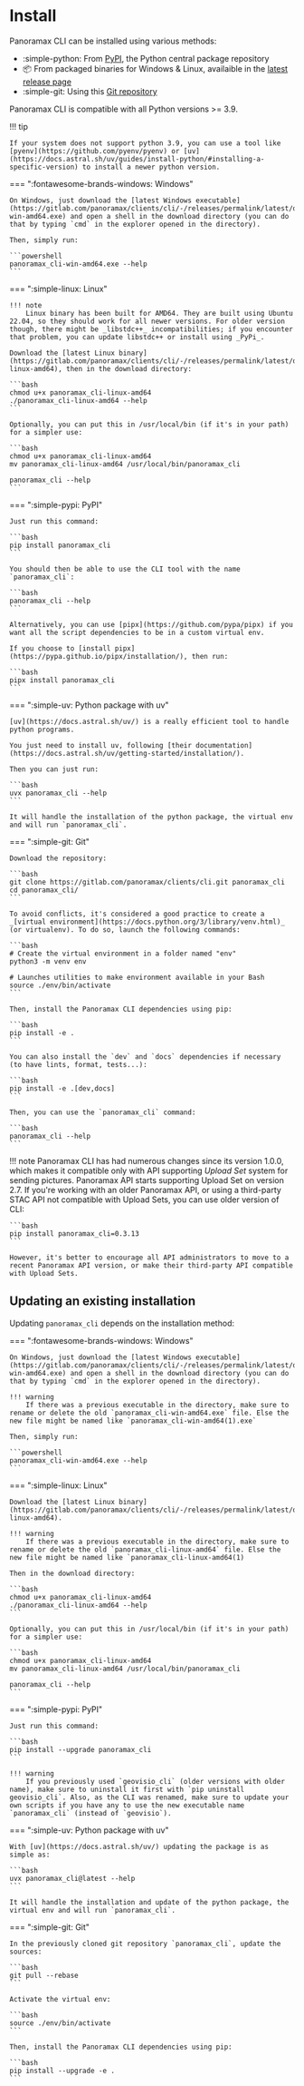 # Install

Panoramax CLI can be installed using various methods:

- :simple-python: From [PyPI](https://pypi.org/project/panoramax_cli/), the Python central package repository
- :package: From packaged binaries for Windows & Linux, availaible in the [latest release page](https://gitlab.com/panoramax/clients/cli/-/releases/)
- :simple-git: Using this [Git repository](https://gitlab.com/panoramax/clients/cli)

Panoramax CLI is compatible with all Python versions >= 3.9.

!!! tip

	If your system does not support python 3.9, you can use a tool like [pyenv](https://github.com/pyenv/pyenv) or [uv](https://docs.astral.sh/uv/guides/install-python/#installing-a-specific-version) to install a newer python version.


=== ":fontawesome-brands-windows: Windows"

	On Windows, just download the [latest Windows executable](https://gitlab.com/panoramax/clients/cli/-/releases/permalink/latest/downloads/bin/panoramax_cli-win-amd64.exe) and open a shell in the download directory (you can do that by typing `cmd` in the explorer opened in the directory).

	Then, simply run:

	```powershell
	panoramax_cli-win-amd64.exe --help
	```

=== ":simple-linux: Linux"

	!!! note
		Linux binary has been built for AMD64. They are built using Ubuntu 22.04, so they should work for all newer versions. For older version though, there might be _libstdc++_ incompatibilities; if you encounter that problem, you can update libstdc++ or install using _PyPi_.

	Download the [latest Linux binary](https://gitlab.com/panoramax/clients/cli/-/releases/permalink/latest/downloads/bin/panoramax_cli-linux-amd64), then in the download directory:

	```bash
	chmod u+x panoramax_cli-linux-amd64
	./panoramax_cli-linux-amd64 --help
	```

	Optionally, you can put this in /usr/local/bin (if it's in your path) for a simpler use:

	```bash
	chmod u+x panoramax_cli-linux-amd64
	mv panoramax_cli-linux-amd64 /usr/local/bin/panoramax_cli

	panoramax_cli --help
	```

=== ":simple-pypi: PyPI"

	Just run this command:

	```bash
	pip install panoramax_cli
	```

	You should then be able to use the CLI tool with the name `panoramax_cli`:

	```bash
	panoramax_cli --help
	```

	Alternatively, you can use [pipx](https://github.com/pypa/pipx) if you want all the script dependencies to be in a custom virtual env.

	If you choose to [install pipx](https://pypa.github.io/pipx/installation/), then run:

	```bash
	pipx install panoramax_cli
	```

=== ":simple-uv: Python package with uv"

	[uv](https://docs.astral.sh/uv/) is a really efficient tool to handle python programs.

	You just need to install uv, following [their documentation](https://docs.astral.sh/uv/getting-started/installation/).

	Then you can just run:

	```bash
	uvx panoramax_cli --help
	```

	It will handle the installation of the python package, the virtual env and will run `panoramax_cli`.

=== ":simple-git: Git"

	Download the repository:

	```bash
	git clone https://gitlab.com/panoramax/clients/cli.git panoramax_cli
	cd panoramax_cli/
	```

	To avoid conflicts, it's considered a good practice to create a _[virtual environment](https://docs.python.org/3/library/venv.html)_ (or virtualenv). To do so, launch the following commands:

	```bash
	# Create the virtual environment in a folder named "env"
	python3 -m venv env

	# Launches utilities to make environment available in your Bash
	source ./env/bin/activate
	```

	Then, install the Panoramax CLI dependencies using pip:

	```bash
	pip install -e .
	```

	You can also install the `dev` and `docs` dependencies if necessary (to have lints, format, tests...):

	```bash
	pip install -e .[dev,docs]
	```

	Then, you can use the `panoramax_cli` command:

	```bash
	panoramax_cli --help
	```

!!! note
	Panoramax CLI has had numerous changes since its version 1.0.0, which makes it compatible only with API supporting _Upload Set_ system for sending pictures. Panoramax API starts supporting Upload Set on version 2.7. If you're working with an older Panoramax API, or using a third-party STAC API not compatible with Upload Sets, you can use older version of CLI:

	```bash
	pip install panoramax_cli=0.3.13
	```

	However, it's better to encourage all API administrators to move to a recent Panoramax API version, or make their third-party API compatible with Upload Sets.

## Updating an existing installation

Updating `panoramax_cli` depends on the installation method:

=== ":fontawesome-brands-windows: Windows"

	On Windows, just download the [latest Windows executable](https://gitlab.com/panoramax/clients/cli/-/releases/permalink/latest/downloads/bin/panoramax_cli-win-amd64.exe) and open a shell in the download directory (you can do that by typing `cmd` in the explorer opened in the directory).

	!!! warning
		If there was a previous executable in the directory, make sure to rename or delete the old `panoramax_cli-win-amd64.exe` file. Else the new file might be named like `panoramax_cli-win-amd64(1).exe`

	Then, simply run:

	```powershell
	panoramax_cli-win-amd64.exe --help
	```

=== ":simple-linux: Linux"

	Download the [latest Linux binary](https://gitlab.com/panoramax/clients/cli/-/releases/permalink/latest/downloads/bin/panoramax_cli-linux-amd64).

	!!! warning
		If there was a previous executable in the directory, make sure to rename or delete the old `panoramax_cli-linux-amd64` file. Else the new file might be named like `panoramax_cli-linux-amd64(1) 
	
	Then in the download directory:
	
	```bash
	chmod u+x panoramax_cli-linux-amd64
	./panoramax_cli-linux-amd64 --help
	```

	Optionally, you can put this in /usr/local/bin (if it's in your path) for a simpler use:

	```bash
	chmod u+x panoramax_cli-linux-amd64
	mv panoramax_cli-linux-amd64 /usr/local/bin/panoramax_cli

	panoramax_cli --help
	```

=== ":simple-pypi: PyPI"

	Just run this command:

	```bash
	pip install --upgrade panoramax_cli
	```

	!!! warning
		If you previously used `geovisio_cli` (older versions with older name), make sure to uninstall it first with `pip uninstall geovisio_cli`. Also, as the CLI was renamed, make sure to update your own scripts if you have any to use the new executable name `panoramax_cli` (instead of `geovisio`).


=== ":simple-uv: Python package with uv"

	With [uv](https://docs.astral.sh/uv/) updating the package is as simple as:

	```bash
	uvx panoramax_cli@latest --help
	```

	It will handle the installation and update of the python package, the virtual env and will run `panoramax_cli`.

=== ":simple-git: Git"

	In the previously cloned git repository `panoramax_cli`, update the sources:

	```bash
	git pull --rebase
	```

	Activate the virtual env:

	```bash
	source ./env/bin/activate
	```

	Then, install the Panoramax CLI dependencies using pip:

	```bash
	pip install --upgrade -e .
	```
